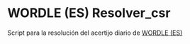 # WORDLE (ES) Resolver_csr
Script para la resolución del acertijo diario de [WORDLE (ES)](https://wordle.danielfrg.com/)
